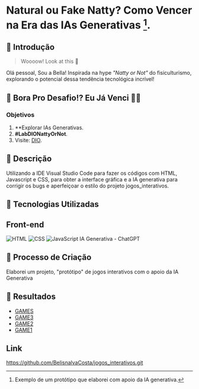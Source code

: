 # Natural ou Fake Natty? Como Vencer na Era das IAs Generativas [^1].

## 🚀 Introdução

> Woooow! Look at this 👀

Olá pessoal, Sou a Bella! Inspirada na hype _"Natty or Not"_ do fisiculturismo, explorando o potencial dessa tendência tecnológica incrível!

## 🎯 Bora Pro Desafio!? Eu Já Venci 💪🤓

### Objetivos

1. **Explorar IAs Generativas.
2.  **#LabDIONattyOrNot**.
3.  Visite: [DIO](https://www.linkedin.com/belisnalva-costa-pereira).

## 📒 Descrição
Utilizando a IDE Visual Studio Code para fazer os códigos com HTML, Javascript e CSS, para obter a interface gráfica e a IA generativa para corrigir os bugs e aperfeiçoar o estilo do projeto jogos_interativos.

## 🤖 Tecnologias Utilizadas
## Front-end
![HTML](https://img.shields.io/badge/HTML-000?style=for-the-badge&logo=html5&logoColor=30A3DC)
![CSS](https://img.shields.io/badge/CSS-000?style=for-the-badge&logo=css3&logoColor=E94D5F)
![JavaScript](https://img.shields.io/badge/JavaScript-000?style=for-the-badge&logo=javascript&logoColor=30A3DC)
IA Generativa - ChatGPT

## 🧐 Processo de Criação
Elaborei um projeto, "protótipo" de jogos interativos com o apoio da IA Generativa

## 🚀 Resultados
- [GAMES](https://belisnalvacosta.github.io/jogos_interativos/)
- [GAME3](http://127.0.0.1:5502/jogo3-AcerteOPalpite/index.html)
- [GAME2](http://127.0.0.1:5502/Jogo2-Perguntas_Respostas/index.html)
- [GAME1](http://127.0.0.1:5502/Jogo1-GeniusMemory/index.html)

## Link
https://github.com/BelisnalvaCosta/jogos_interativos.git

[^1]: Exemplo de um protótipo que elaborei com apoio da IA generativa.
